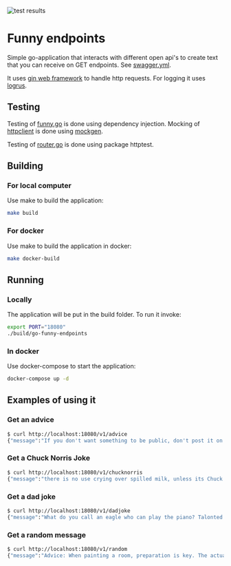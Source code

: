 ![test results](https://github.com/dllg/go-funny-endpoints/workflows/Test/badge.svg)

# Funny endpoints

Simple go-application that interacts with different open api's to create text that you can receive on GET endpoints. See [swagger.yml](swagger.yml).

It uses [gin web framework](https://github.com/gin-gonic/gin) to handle http requests. For logging it uses [logrus](https://github.com/sirupsen/logrus).

## Testing
Testing of [funny.go](./funny/funny.go) is done using dependency injection. Mocking of [httpclient](./httpclient/httpclient.go) is done using [mockgen](https://github.com/golang/mock).

Testing of [router.go](./router/router.go) is done using package httptest.

## Building

### For local computer
Use make to build the application:
```bash
make build
```

### For docker
Use make to build the application in docker:
```bash
make docker-build
```

## Running
### Locally
The application will be put in the build folder. To run it invoke:
```bash
export PORT="18080"
./build/go-funny-endpoints
```

### In docker
Use docker-compose to start the application:
```bash
docker-compose up -d
```

## Examples of using it
### Get an advice
```bash
$ curl http://localhost:18080/v1/advice
{"message":"If you don't want something to be public, don't post it on the Internet."}
```

### Get a Chuck Norris Joke
```bash
$ curl http://localhost:18080/v1/chucknorris
{"message":"there is no use crying over spilled milk, unless its Chuck Norris' milk because then your gonna die"}
```

### Get a dad joke
```bash
$ curl http://localhost:18080/v1/dadjoke
{"message":"What do you call an eagle who can play the piano? Talonted!"}
```

### Get a random message
```bash
$ curl http://localhost:18080/v1/random
{"message":"Advice: When painting a room, preparation is key. The actual painting should account for about 40% of the work."}
```
